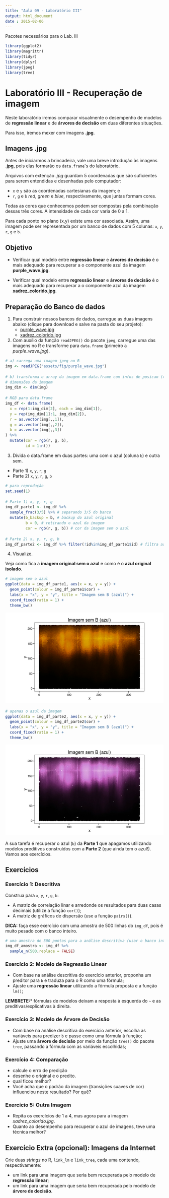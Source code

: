 ```yaml
---
title: "Aula 09 - Laboratório III"
output: html_document
date : 2015-02-06
---
```





Pacotes necessários para o Lab. III


```r
library(ggplot2)
library(magrittr)
library(tidyr)
library(dplyr)
library(jpeg)
library(tree)
```

# Laboratório III - Recuperação de imagem

Neste laboratório iremos comparar visualmente o desempenho de modelos de **regressão linear** e de **árvores de decisão** em duas diferentes situações.

Para isso, iremos mexer com imagens **.jpg**.

## Imagens **.jpg**

Antes de iniciarmos a brincadeira, vale uma breve introdução às imagens **.jpg**, pois elas formarão os `data.frame`'s do laboratório.

Arquivos com extenção *.jpg* guardam 5 coordenadas que são suficientes para serem entendidas e desenhadas pelo computador:

- `x` e `y` são as coordenadas cartesianas da imagem; e
- `r`, `g` e `b` *red*, *green* e *blue*, respectivamente, que juntas formam cores.

Todas as cores que conhecemos podem ser compostas pela combinação dessas três cores. A intensidade de cada cor varia de 0 a 1.

Para cada ponto no plano (x,y) existe uma cor associada. Assim, uma imagem pode ser representada por um banco de dados com 5 colunas: `x`, `y`, `r`, `g` e `b`.

## Objetivo

- Verificar qual modelo entre **regressão linear** e **árvores de decisão** é o mais adequado para recuperar a o componente azul da imagem **purple_wave.jpg**.

- Verificar qual modelo entre **regressão linear** e **árvores de decisão** é o mais adequado para recuperar a o componente azul da imagem **xadrez_colorido.jpg**.

## Preparação do Banco de dados

1. Para construir nossos bancos de dados, carregue as duas imagens abaixo (clique para download e salve na pasta do seu projeto):
    - [purple_wave.jpg](http://curso-r.github.io/posts/assets/fig/purple_wave.jpg)
    - [xadrez_colorido.jpg](http://curso-r.github.io/posts/assets/fig/xadrez_colorido.jpg)
2. Com auxílio da função `readJPEG()` do pacote `jpeg`, carregue uma das imagens no R e transforme para `data.frame` (primeiro a *purple_wave.jpg*).


```r
# a) carrega uma imagem jpeg no R 
img <- readJPEG("assets/fig/purple_wave.jpg")

# b) transforma o array da imagem em data.frame com infos de posicao (x,y) e cor (r,g,b)
# dimensões da imagem
img_dim <- dim(img)

# RGB para data.frame
img_df <- data.frame(
  x = rep(1:img_dim[2], each = img_dim[1]),
  y = rep(img_dim[1]:1, img_dim[2]),
  r = as.vector(img[,,1]),
  g = as.vector(img[,,2]),
  b = as.vector(img[,,3])
) %>%
  mutate(cor = rgb(r, g, b),
         id = 1:n())
```

3. Divida o data.frame em duas partes: uma com o azul (coluna `b`) e outra sem.

- Parte 1) `x`, `y`, `r`, `g`
- Parte 2) `x`, `y`, `r`, `g`, `b`


```r
# para reprodução
set.seed(1) 

# Parte 1) x, y, r, g
img_df_parte1 <- img_df %>% 
  sample_frac(3/5) %>% # separando 3/5 do banco
  mutate(b_backup = b, # backup do azul original
         b = 0, # retirando o azul da imagem
         cor = rgb(r, g, b)) # cor da imagem sem o azul

# Parte 2) x, y, r, g, b
img_df_parte2 <- img_df %>% filter(!id%in%img_df_parte1$id) # filtra as linhas que estão na Parte 1
```

4. Visualize.

Veja como fica a **imagem original sem o azul** e como é o **azul original isolado**.


```r
# imagem sem o azul
ggplot(data = img_df_parte1, aes(x = x, y = y)) + 
  geom_point(colour = img_df_parte1$cor) +
  labs(x = "x", y = "y", title = "Imagem sem B (azul)") +
  coord_fixed(ratio = 1) +
  theme_bw()
```

![plot of chunk unnamed-chunk-5](assets/fig/unnamed-chunk-5-1.png) 

```r
# apenas o azul da imagem
ggplot(data = img_df_parte2, aes(x = x, y = y)) + 
  geom_point(colour = img_df_parte2$cor) +
  labs(x = "x", y = "y", title = "Imagem sem B (azul)") +
  coord_fixed(ratio = 1) +
  theme_bw()
```

![plot of chunk unnamed-chunk-5](assets/fig/unnamed-chunk-5-2.png) 


A sua tarefa é recuperar o azul (`b`) da **Parte 1** que apagamos utilizando modelos preditivos construídos com a **Parte 2** (que ainda tem o azul!). Vamos aos exercícios.

## Exercícios

### Exercício 1: Descritiva

Construa para `x`, `y`, `r`, `g`, `b`:

- A matriz de correlação linar e arredonde os resultados para duas casas decimais (utilize a função `cor()`);
- A matriz de gráficos de dispersão (use a função `pairs()`).

**DICA:** faça esse exercício com uma amostra de 500 linhas do `img_df`, pois é muito pesado com o banco inteiro.


```r
# uma amostra de 500 pontos para a análise descritiva (usar o banco inteiro é desnecessário e demorado)
img_df_amostra <- img_df %>% 
  sample_n(500,replace = FALSE)
```

### Exercício 2: Modelo de Regressão Linear

- Com base na análise descritiva do exercício anterior, proponha um preditor para `b` e traduza para o R como uma fórmula;
- Ajuste uma **regressão linear** utilizando a fórmula proposta e a função `lm()`;

**LEMBRETE:*** fórmulas de modelos deixam a resposta à esquerda do `~` e as preditivas/explicativas à direita.

### Exercício 3: Modelo de Árvore de Decisão

- Com base na análise descritiva do exercício anterior, escolha as variáveis para predizer `b` e passe como uma fórmula à função;
- Ajuste uma **árvore de decisão** por meio da função `tree()` do pacote `tree`, passando a fórmula com as variáveis escolhidas;

### Exercício 4: Comparação

- calcule o erro de predição
- desenhe o original e o predito.
- qual ficou melhor?
- Você acha que o padrão da imagem (transições suaves de cor) influenciou neste resultado? Por quê?

### Exercício 5: Outra Imagem

- Repita os exercícios de 1 a 4, mas agora para a imagem *xadrez_colorido.jpg*. 
- Quanto ao desempenho para recuperar o azul de imagens, teve uma técnica melhor?

## Exercício Extra (opcional): Imagens da Internet

Crie duas *strings* no R, `link_lm` e `link_tree`, cada uma contendo, respectivamente: 
- um link para uma imagem que seria bem recuperada pelo modelo de **regressão linear**;
- um link para uma imagem que seria bem recuperada pelo modelo de **árvore de decisão**.
